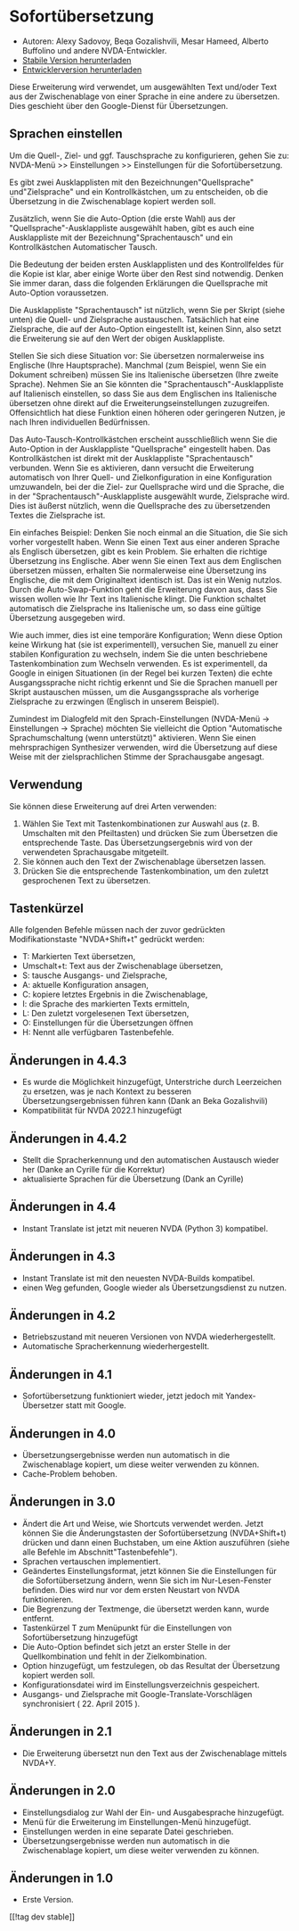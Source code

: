 # Sofortübersetzung #

* Autoren: Alexy Sadovoy, Beqa Gozalishvili, Mesar Hameed, Alberto Buffolino
  und andere NVDA-Entwickler.
* [Stabile Version herunterladen][1]
* [Entwicklerversion herunterladen][2]

Diese Erweiterung wird verwendet, um ausgewählten Text und/oder Text aus der
Zwischenablage von einer Sprache in eine andere zu übersetzen. Dies
geschieht über den Google-Dienst für Übersetzungen.

## Sprachen einstellen ##
Um die Quell-, Ziel- und ggf. Tauschsprache zu konfigurieren, gehen Sie zu: NVDA-Menü >> Einstellungen >> Einstellungen für die Sofortübersetzung.

Es gibt zwei Ausklapplisten mit den Bezeichnungen"Quellsprache"
und"Zielsprache" und ein Kontrollkästchen, um zu entscheiden, ob die
Übersetzung in die Zwischenablage kopiert werden soll.

Zusätzlich, wenn Sie die Auto-Option (die erste Wahl) aus der
"Quellsprache"-Ausklappliste ausgewählt haben, gibt es auch eine
Ausklappliste mit der Bezeichnung"Sprachentausch" und ein Kontrollkästchen
Automatischer Tausch.

Die Bedeutung der beiden ersten Ausklapplisten und des Kontrollfeldes für
die Kopie ist klar, aber einige Worte über den Rest sind notwendig. Denken
Sie immer daran, dass die folgenden Erklärungen die Quellsprache mit
Auto-Option voraussetzen.

Die Ausklappliste "Sprachentausch" ist nützlich, wenn Sie per Skript (siehe
unten) die Quell- und Zielsprache austauschen. Tatsächlich hat eine
Zielsprache, die auf der Auto-Option eingestellt ist, keinen Sinn, also
setzt die Erweiterung sie auf den Wert der obigen Ausklappliste.

Stellen Sie sich diese Situation vor: Sie übersetzen normalerweise ins
Englische (Ihre Hauptsprache). Manchmal (zum Beispiel, wenn Sie ein Dokument
schreiben) müssen Sie ins Italienische übersetzen (Ihre zweite
Sprache). Nehmen Sie an Sie könnten die "Sprachentausch"-Ausklappliste auf
Italienisch einstellen, so dass Sie aus dem Englischen ins Italienische
übersetzen ohne direkt auf die Erweiterungseinstellungen
zuzugreifen. Offensichtlich hat diese Funktion einen höheren oder geringeren
Nutzen, je nach Ihren individuellen Bedürfnissen.

Das Auto-Tausch-Kontrollkästchen erscheint ausschließlich wenn Sie die
Auto-Option in der Ausklappliste "Quellsprache" eingestellt haben. Das
Kontrollkästchen ist direkt mit der Ausklappliste "Sprachentausch"
verbunden. Wenn Sie es aktivieren, dann versucht die Erweiterung automatisch
von Ihrer Quell- und Zielkonfiguration in eine Konfiguration umzuwandeln,
bei der die Ziel- zur Quellsprache wird und die Sprache, die in der
"Sprachentausch"-Ausklappliste ausgewählt wurde, Zielsprache wird. Dies ist
äußerst nützlich, wenn die Quellsprache des zu übersetzenden Textes die
Zielsprache ist.

Ein einfaches Beispiel: Denken Sie noch einmal an die Situation, die Sie
sich vorher vorgestellt haben. Wenn Sie einen Text aus einer anderen Sprache
als Englisch übersetzen, gibt es kein Problem. Sie erhalten die richtige
Übersetzung ins Englische. Aber wenn Sie einen Text aus dem Englischen
übersetzen müssen, erhalten Sie normalerweise eine Übersetzung ins
Englische, die mit dem Originaltext identisch ist. Das ist ein Wenig
nutzlos. Durch die Auto-Swap-Funktion geht die Erweiterung davon aus, dass
Sie wissen wollen wie Ihr Text ins Italienische klingt. Die Funktion
schaltet automatisch die Zielsprache ins Italienische um, so dass eine
gültige Übersetzung ausgegeben wird.

Wie auch immer, dies ist eine temporäre Konfiguration; Wenn diese Option
keine Wirkung hat (sie ist experimentell), versuchen Sie, manuell zu einer
stabilen Konfiguration zu wechseln, indem Sie die unten beschriebene
Tastenkombination zum Wechseln verwenden. Es ist experimentell, da Google in
einigen Situationen (in der Regel bei kurzen Texten) die echte
Ausgangssprache nicht richtig erkennt und Sie die Sprachen manuell per
Skript austauschen müssen, um die Ausgangssprache als vorherige Zielsprache
zu erzwingen (Englisch in unserem Beispiel).

Zumindest im Dialogfeld mit den Sprach-Einstellungen (NVDA-Menü -> Einstellungen -> Sprache) möchten Sie vielleicht die Option "Automatische Sprachumschaltung (wenn unterstützt)" aktivieren. Wenn Sie einen mehrsprachigen Synthesizer verwenden, wird die Übersetzung auf diese Weise mit der zielsprachlichen Stimme der Sprachausgabe angesagt.

## Verwendung ##
Sie können diese Erweiterung auf drei Arten verwenden:

1. Wählen Sie Text mit Tastenkombinationen zur Auswahl aus (z. B. Umschalten
   mit den Pfeiltasten) und drücken Sie zum Übersetzen die entsprechende
   Taste. Das Übersetzungsergebnis wird von der verwendeten Sprachausgabe
   mitgeteilt.
2. Sie können auch den Text der Zwischenablage übersetzen lassen.
3. Drücken Sie die entsprechende Tastenkombination, um den zuletzt
   gesprochenen Text zu übersetzen.

## Tastenkürzel ##
Alle folgenden Befehle müssen nach der zuvor gedrückten Modifikationstaste
"NVDA+Shift+t" gedrückt werden:

* T: Markierten Text übersetzen,
* Umschalt+t: Text aus der Zwischenablage übersetzen,
* S: tausche Ausgangs- und Zielsprache,
* A: aktuelle Konfiguration ansagen,
* C: kopiere letztes Ergebnis in die Zwischenablage,
* I: die Sprache des markierten Texts ermitteln,
* L: Den zuletzt vorgelesenen Text übersetzen,
* O: Einstellungen für die Übersetzungen öffnen
* H: Nennt alle verfügbaren Tastenbefehle.

## Änderungen in 4.4.3 ##
* Es wurde die Möglichkeit hinzugefügt, Unterstriche durch Leerzeichen zu
  ersetzen, was je nach Kontext zu besseren Übersetzungsergebnissen führen
  kann (Dank an Beka Gozalishvili)
* Kompatibilität für NVDA 2022.1 hinzugefügt

## Änderungen in 4.4.2 ##
* Stellt die Spracherkennung und den automatischen Austausch wieder her
  (Danke an Cyrille für die Korrektur)
* aktualisierte Sprachen für die Übersetzung (Dank an Cyrille)

## Änderungen in 4.4 ##
* Instant Translate ist jetzt mit neueren NVDA (Python 3) kompatibel.

## Änderungen in 4.3 ##
* Instant Translate ist mit den neuesten NVDA-Builds kompatibel.
* einen Weg gefunden, Google wieder als Übersetzungsdienst zu nutzen.

## Änderungen in 4.2 ##
* Betriebszustand mit neueren Versionen von NVDA wiederhergestellt.
* Automatische Spracherkennung wiederhergestellt.

## Änderungen in 4.1 ##
* Sofortübersetzung funktioniert wieder, jetzt jedoch mit Yandex-Übersetzer
  statt mit Google.

## Änderungen in 4.0 ##
* Übersetzungsergebnisse  werden nun automatisch in die Zwischenablage
  kopiert, um diese weiter verwenden zu können.
* Cache-Problem behoben.

## Änderungen in 3.0 ##
* Ändert die Art und Weise, wie Shortcuts verwendet werden. Jetzt können Sie
  die Änderungstasten der Sofortübersetzung (NVDA+Shift+t) drücken und dann
  einen Buchstaben, um eine Aktion auszuführen (siehe alle Befehle im
  Abschnitt"Tastenbefehle").
* Sprachen vertauschen implementiert.
* Geändertes Einstellungsformat, jetzt können Sie die Einstellungen für die
  Sofortübersetzung ändern, wenn Sie sich im Nur-Lesen-Fenster
  befinden. Dies wird nur vor dem ersten Neustart von NVDA funktionieren.
* Die Begrenzung der Textmenge, die übersetzt werden kann, wurde entfernt.
* Tastenkürzel T zum Menüpunkt für die Einstellungen von Sofortübersetzung
  hinzugefügt
* Die Auto-Option befindet sich jetzt an erster Stelle in der
  Quellkombination und fehlt in der Zielkombination.
* Option hinzugefügt, um festzulegen, ob das Resultat der Übersetzung
  kopiert werden soll.
* Konfigurationsdatei wird im Einstellungsverzeichnis gespeichert.
* Ausgangs- und Zielsprache mit Google-Translate-Vorschlägen synchronisiert
  ( 22. April 2015 ).


## Änderungen in 2.1 ##
* Die Erweiterung übersetzt nun den Text aus der Zwischenablage mittels
  NVDA+Y.

## Änderungen in 2.0 ##
* Einstellungsdialog zur Wahl der Ein- und Ausgabesprache hinzugefügt.
* Menü für die Erweiterung im Einstellungen-Menü hinzugefügt.
* Einstellungen werden in eine separate Datei geschrieben.
* Übersetzungsergebnisse  werden nun automatisch in die Zwischenablage
  kopiert, um diese weiter verwenden zu können.

## Änderungen in 1.0 ##
* Erste Version.


[[!tag dev stable]]

[1]: https://www.nvaccess.org/addonStore/legacy?file=instantTranslate

[2]: https://www.nvaccess.org/addonStore/legacy?file=it-dev
